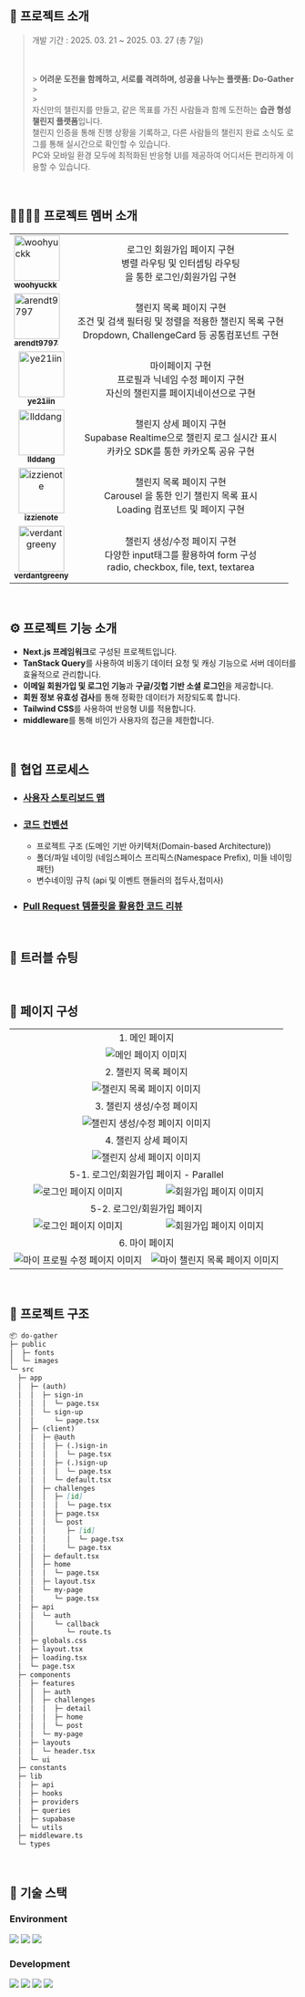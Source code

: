 ## 💬 프로젝트 소개

> 개발 기간 : 2025. 03. 21 ~ 2025. 03. 27 (총 7일)
>
> <br><br> > **어려운 도전을 함께하고, 서로를 격려하며, 성공을 나누는 플랫폼: Do-Gather** > <br> > <br> 자신만의 챌린지를 만들고, 같은 목표를 가진 사람들과 함께 도전하는 **습관 형성 챌린지 플랫폼**입니다.
> <br> 챌린지 인증을 통해 진행 상황을 기록하고, 다른 사람들의 챌린지 완료 소식도 로그를 통해 실시간으로 확인할 수 있습니다.
> <br> PC와 모바일 환경 모두에 최적화된 반응형 UI를 제공하여 어디서든 편리하게 이용할 수 있습니다.

<br/>

## 👩‍👩‍👧‍👧 프로젝트 멤버 소개

<table>
  <tbody>
    <tr>
      <td>
        <a href="https://github.com/woohyuckk">
        <img src="https://github.com/woohyuckk.png" width="80" alt="woohyuckk"/>
        <br />
        <sub><b>woohyuckk</b></sub>
        </a>
        <br />
      </td>
      <td align="center">
        로그인 회원가입 페이지 구현 <br>
        병렬 라우팅 및 인터셉팅 라우팅 <br>
        을 통한 로그인/회원가입 구현
      </td>
    </tr>
    <tr>
      <td>
        <a href="https://github.com/arendt9797">
        <img src="https://github.com/arendt9797.png" width="80"  alt="arendt9797"/>
        <br />
        <sub><b>arendt9797</b></sub>
        </a>
        <br />
      </td>
      <td align="center">
        챌린지 목록 페이지 구현 <br>
        조건 및 검색 필터링 및 정렬을 적용한 챌린지 목록 구현 <br>
        Dropdown, ChallengeCard 등 공통컴포넌트 구현
      </td>
    </tr>
    <tr>
      <td align="center">
        <a href="https://github.com/ye21iin">
        <img src="https://github.com/ye21iin.png" width="80" alt="ye21iin"/>
        <br />
        <sub><b>ye21iin</b></sub>
        </a>
        <br />
      </td>
      <td align="center">
        마이페이지 구현 <br>
        프로필과 닉네임 수정 페이지 구현 <br>
        자신의 챌린지를 페이지네이션으로 구현
      </td>       
    </tr>
    <tr>
      <td align="center">
        <a href="https://github.com/llddang">
        <img src="https://github.com/llddang.png" width="80" alt="llddang"/>
        <br />
        <sub><b>llddang</b></sub>
        </a>
        <br />
      </td>
      <td align="center">
        챌린지 상세 페이지 구현 <br>
        Supabase Realtime으로 챌린지 로그 실시간 표시<br> 
        카카오 SDK를 통한 카카오톡 공유 구현<br> 
      </td>
    </tr>
    <tr>
      <td align="center">
        <a href="https://github.com/izzienote">
        <img src="https://github.com/izzienote.png" width="80" alt="izzienote"/>
        <br />
        <sub><b>izzienote</b></sub>
        </a>
        <br />
      </td>   
      <td align="center">
        챌린지 목록 페이지 구현 <br>
        Carousel 을 통한 인기 챌린지 목록 표시 <br>
        Loading 컴포넌트 및 페이지 구현
      </td> 
    </tr>
    <tr>
      <td align="center">
        <a href="https://github.com/verdantgreeny">
        <img src="https://github.com/verdantgreeny.png" width="80" alt="verdantgreeny"/>
        <br />
        <sub><b>verdantgreeny</b></sub>
        </a>
        <br />
      </td>
      <td align="center">
        챌린지 생성/수정 페이지 구현 <br>
        다양한 input태그를 활용하여 form 구성 <br>
        radio, checkbox, file, text, textarea
      </td>       
    </tr>
  </tbody>
</table>

<br/>

## ⚙ 프로젝트 기능 소개

- **Next.js 프레임워크**로 구성된 프로젝트입니다.
- **TanStack Query**를 사용하여 비동기 데이터 요청 및 캐싱 기능으로 서버 데이터를 효율적으로 관리합니다.
- **이메일 회원가입 및 로그인 기능**과 **구글/깃헙 기반 소셜 로그인**을 제공합니다.
- **회원 정보 유효성 검사**를 통해 정확한 데이터가 저장되도록 합니다.
- **Tailwind CSS**를 사용하여 반응형 UI를 적용합니다.
- **middleware**를 통해 비인가 사용자의 접근을 제한합니다.

<br/>

## 🔗 협업 프로세스

- ### [사용자 스토리보드 맵](https://www.figma.com/board/7ymwNIk20Iwmp5rtsA08cg/%EC%8A%B5%EA%B4%80-%ED%98%95%EC%84%B1-%EC%B1%8C%EB%A6%B0%EC%A7%80-%ED%94%8C%EB%9E%AB%ED%8F%BC-%EC%82%AC%EC%9A%A9%EC%9E%90-%EC%8A%A4%ED%86%A0%EB%A6%AC%EB%B3%B4%EB%93%9C?node-id=0-1&p=f&t=ABwp4gh2vv14FHsN-0)
- ### [코드 컨벤션](https://github.com/do-gather-challenge/do-gather/wiki/%5B%ED%98%91%EC%97%85-%ED%94%84%EB%A1%9C%EC%84%B8%EC%8A%A4%5D-Code-Convention)
  - 프로젝트 구조 (도메인 기반 아키텍처(Domain-based Architecture))
  - 폴더/파일 네이밍 (네임스페이스 프리픽스(Namespace Prefix), 미들 네이밍 패턴)
  - 변수네이밍 규칙 (api 및 이벤트 핸들러의 접두사,접미사)
- ### [Pull Request 템플릿을 활용한 코드 리뷰](https://github.com/do-gather-challenge/do-gather/pull/30)

<br/>

## 🚀 트러블 슈팅

<br />

## 📑 페이지 구성

<table>
  <tbody>
    <tr>
      <td align="center" colspan="2">
        1. 메인 페이지
      </td>
    </tr>
    <tr>
      <td align="center" colspan="2">
        <img src="" alt="메인 페이지 이미지" />
      </td>
    </tr>
    <tr>
      <td align="center" colspan="2">
        2. 챌린지 목록 페이지
      </td>
    </tr>
    <tr>
      <td align="center" colspan="2">
        <img src="" alt="챌린지 목록 페이지 이미지" />
      </td>
    </tr>
    <tr>
      <td align="center" colspan="2">
        3. 챌린지 생성/수정 페이지
      </td>
    </tr>
    <tr>
      <td align="center" colspan="2">
        <img src="" alt="챌린지 생성/수정 페이지 이미지" />
      </td>
    </tr>
    <tr>
      <td align="center" colspan="2">
        4. 챌린지 상세 페이지
      </td>
    </tr>
    <tr>
      <td align="center" colspan="2">
        <img src="" alt="챌린지 상세 페이지 이미지" />
      </td>
    </tr>
    <tr>
      <td align="center" colspan="2">
        5-1. 로그인/회원가입 페이지 - Parallel
      </td>
    </tr>
    <tr>
      <td align="center">
        <img src="" alt="로그인 페이지 이미지" />
      </td>
      <td align="center">
        <img src="" alt="회원가입 페이지 이미지" />
      </td>
    </tr>
    <tr>
      <td align="center" colspan="2">
        5-2. 로그인/회원가입 페이지
      </td>
    </tr>
    <tr>
      <td align="center">
        <img src="" alt="로그인 페이지 이미지" />
      </td>
      <td align="center">
        <img src="" alt="회원가입 페이지 이미지" />
      </td>
    </tr>
    <tr>
      <td align="center" colspan="2">
        6. 마이 페이지
      </td>
    </tr>
    <tr>
      <td align="center">
        <img src="" alt="마이 프로필 수정 페이지 이미지" />
      </td>
      <td align="center">
        <img src="" alt="마이 챌린지 목록 페이지 이미지" />
      </td>
    </tr>
  </tbody>
</table>

<br/>

## 📁 프로젝트 구조

```markdown
📦 do-gather
├─ public
│  ├─ fonts
│  └─ images
└─ src
  ├─ app
  │  ├─ (auth)
  │  │  ├─ sign-in
  │  │  │  └─ page.tsx
  │  │  └─ sign-up
  │  │     └─ page.tsx
  │  ├─ (client)
  │  │  ├─ @auth
  │  │  │  ├─ (.)sign-in
  │  │  │  │  └─ page.tsx
  │  │  │  ├─ (.)sign-up
  │  │  │  │  └─ page.tsx
  │  │  │  └─ default.tsx
  │  │  ├─ challenges
  │  │  │  ├─ [id]
  │  │  │  │  └─ page.tsx
  │  │  │  ├─ page.tsx
  │  │  │  └─ post
  │  │  │     ├─ [id]
  │  │  │     │  └─ page.tsx
  │  │  │     └─ page.tsx
  │  │  ├─ default.tsx
  │  │  ├─ home
  │  │  │  └─ page.tsx
  │  │  ├─ layout.tsx
  │  │  └─ my-page
  │  │     └─ page.tsx
  │  ├─ api
  │  │  └─ auth
  │  │     └─ callback
  │  │        └─ route.ts
  │  ├─ globals.css
  │  ├─ layout.tsx
  │  ├─ loading.tsx
  │  └─ page.tsx
  ├─ components
  │  ├─ features
  │  │  ├─ auth
  │  │  ├─ challenges
  │  │  │  ├─ detail
  │  │  │  ├─ home
  │  │  │  └─ post
  │  │  └─ my-page
  │  ├─ layouts
  │  │  └─ header.tsx
  │  └─ ui
  ├─ constants
  ├─ lib
  │  ├─ api
  │  ├─ hooks
  │  ├─ providers
  │  ├─ queries
  │  ├─ supabase
  │  └─ utils
  ├─ middleware.ts
  └─ types
```

<br />

## 🧶 기술 스택

<div align="left">

### Environment

<img src="https://img.shields.io/badge/Visual_Studio_Code-007ACC?style=for-the-badge&logo=https://upload.wikimedia.org/wikipedia/commons/a/a7/Visual_Studio_Code_1.35_icon.svg&logoColor=white" />
<img src="https://img.shields.io/badge/Git-F05032?style=for-the-badge&logo=git&logoColor=white" />
<img src="https://img.shields.io/badge/GitHub-181717?style=for-the-badge&logo=github&logoColor=white" />
<br>

### Development

<img src="https://img.shields.io/badge/next.js-000000?style=for-the-badge&logo=Next.js&logoColor=white"/>
<img src="https://shields.io/badge/TypeScript-3178C6?style=for-the-badge&logo=TypeScript&logoColor=white"/>
<img src="https://img.shields.io/badge/Tanstackquery-FF4154?style=for-the-badge&logo=reactquery&logoColor=white">   
<img src="https://img.shields.io/badge/Tailwind CSS-06B6D4?style=for-the-badge&amp;logo=Tailwind CSS&amp;logoColor=white">

</div>
